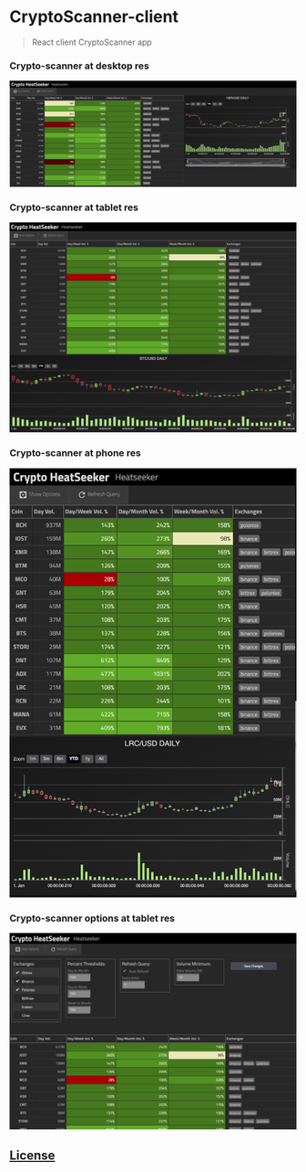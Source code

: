 # CryptoScanner-client

> React client CryptoScanner app

### Crypto-scanner at desktop res
![Crytpo-Scanner Desktop](https://raw.githubusercontent.com/xybersolve/CryptoScanner-client/master/images/CS-desktop-01.png)

### Crypto-scanner at tablet res
![Crytpo-Scanner Tablet](https://raw.githubusercontent.com/xybersolve/CryptoScanner-client/master/images/CS-tablet-01.png)

### Crypto-scanner at phone res
![Crytpo-Scanner Phone](https://raw.githubusercontent.com/xybersolve/CryptoScanner-client/master/images/CS-mobile-01.png)

### Crypto-scanner options at tablet res
![Crytpo-Scanner Desktop](https://raw.githubusercontent.com/xybersolve/CryptoScanner-client/master/images/CS-options-tablet-01.png)


## [License](LICENSE.md)
